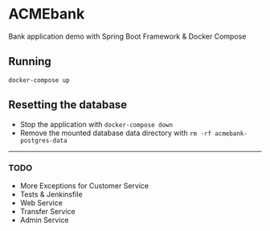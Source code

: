 # ACMEbank
Bank application demo with Spring Boot Framework & Docker Compose
## Running
``docker-compose up``
## Resetting the database
- Stop the application with ``docker-compose down``
- Remove the mounted database data directory with ``rm -rf acmebank-postgres-data``

---

### TODO
- More Exceptions for Customer Service
- Tests & Jenkinsfile
- Web Service
- Transfer Service
- Admin Service
